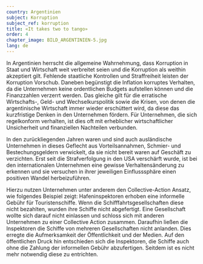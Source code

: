 ```yaml
---
country: Argentinien
subject: Korruption
subject_ref: korruption
title: «It takes two to tango»
order: 4
chapter_image: BILD_ARGENTINIEN-5.jpg
lang: de
---
```

<div class="content" markdown="1">
In Argentinien herrscht die allgemeine Wahrnehmung, dass Korruption in Staat und Wirtschaft weit verbreitet seien und die Korruption als weithin akzeptiert gilt. Fehlende staatliche Kontrollen und Straffreiheit leisten der Korruption Vorschub. Daneben begünstigt die Inflation korruptes Verhalten, da die Unternehmen keine ordentlichen Budgets aufstellen können und die Finanzzahlen verzerrt werden. Das gleiche gilt für die erratische Wirtschafts-, Geld- und Wechselkurspolitik sowie die Krisen, von denen die argentinische Wirtschaft immer wieder erschüttert wird, da diese das kurzfristige Denken in den Unternehmen fördern. Für Unternehmen, die sich regelkonform verhalten, ist dies oft mit erheblicher wirtschaftlicher Unsicherheit und finanziellen Nachteilen verbunden.

In den zurückliegenden Jahren waren und sind auch ausländische Unternehmen in dieses Geflecht aus Vorteilsannahmen, Schmier- und Bestechungsgeldern verwickelt, da sie nicht bereit waren auf Geschäft zu verzichten. Erst seit die Strafverfolgung in den USA verschärft wurde, ist bei den internationalen Unternehmen eine gewisse Verhaltensänderung zu erkennen und sie versuchen in ihrer jeweiligen Einflusssphäre einen positiven Wandel herbeizuführen.

Hierzu nutzen Unternehmen unter anderem den Collective-Action Ansatz, wie folgendes Beispiel zeigt: Hafeninspektoren erhoben eine informelle Gebühr für Touristenschiffe. Wenn die Schifffahrtsgesellschaften diese nicht bezahlten, wurden ihre Schiffe nicht abgefertigt. Eine Gesellschaft wollte sich darauf nicht einlassen und schloss sich mit anderen Unternehmen zu einer Collective Action zusammen. Daraufhin ließen die Inspektoren die Schiffe von mehreren Gesellschaften nicht anlanden. Dies erregte die Aufmerksamkeit der Öffentlichkeit und der Medien. Auf den öffentlichen Druck hin entschieden sich die Inspektoren, die Schiffe auch ohne die Zahlung der informellen Gebühr abzufertigen. Seitdem ist es nicht mehr notwendig diese zu entrichten.
</div>
